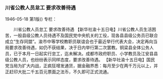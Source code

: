 ### 川省公教人员怠工  要求改善待遇

1946-05-18
第1版()
专栏：

　　川省公教人员怠工
    要求改善待遇
    【新华社渝十五日电】川省公教人员生活困苦，一般县级公教人员待遇不及国民党中央机关的工役，现各县县级公务员已联合成立“生存同盟”。渝市中等学校教职员联谊会也于最近举行代表大会，决定再向当局要求改善待遇，如仍不获结果，决于日内举行第二次罢教。铜梁县全体公务人员，已于本月一日起实行怠工，迄未解决。成都市政府职员、小学教员及江安县县级公教人员，也纷纷表示同样态度，要求改善待遇。
    【新华社渝十五日电】国民党当局为扩大内战，正疯狂增发通货，据金融界悉：每月至少在两千万元以上，并正赶印大批二千五百元票面之法币，不久即可正式流通。
